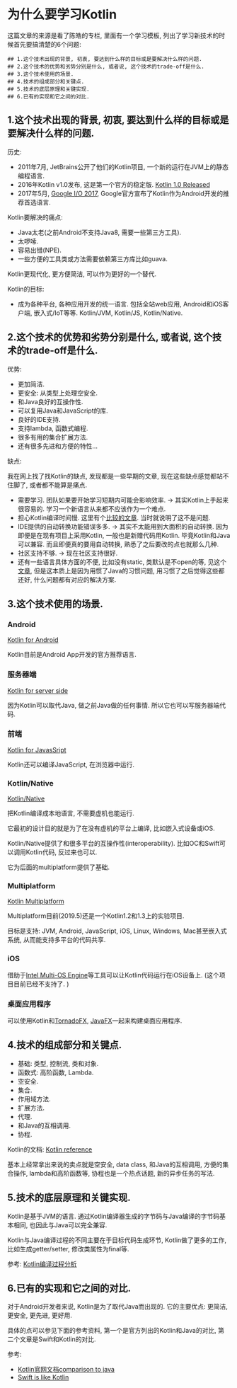 # 为什么要学习Kotlin
这篇文章的来源是看了陈皓的专栏, 里面有一个学习模板, 列出了学习新技术的时候首先要搞清楚的6个问题:
```
## 1.这个技术出现的背景, 初衷, 要达到什么样的目标或是要解决什么样的问题.
## 2.这个技术的优势和劣势分别是什么, 或者说, 这个技术的trade-off是什么.
## 3.这个技术使用的场景.
## 4.技术的组成部分和关键点.
## 5.技术的底层原理和关键实现.
## 6.已有的实现和它之间的对比.
```

## 1.这个技术出现的背景, 初衷, 要达到什么样的目标或是要解决什么样的问题.
历史:
* 2011年7月, JetBrains公开了他们的Kotlin项目, 一个新的运行在JVM上的静态编程语言.
* 2016年Kotlin v1.0发布, 这是第一个官方的稳定版. [Kotlin 1.0 Released](https://blog.jetbrains.com/kotlin/2016/02/kotlin-1-0-released-pragmatic-language-for-jvm-and-android/)
* 2017年5月, [Google I/O 2017](https://android-developers.googleblog.com/2017/05/google-io-2017-empowering-developers-to.html), Google官方宣布了Kotlin作为Android开发的推荐首选语言. 

Kotlin要解决的痛点:
* Java太老(之前Android不支持Java8, 需要一些第三方工具).
* 太啰嗦.
* 容易出错(NPE). 
* 一些方便的工具类或方法需要依赖第三方库比如guava.  

Kotlin更现代化, 更方便简洁, 可以作为更好的一个替代.

Kotlin的目标:
* 成为各种平台, 各种应用开发的统一语言. 包括全站web应用, Android和iOS客户端, 嵌入式/IoT等等. Kotlin/JVM, Kotlin/JS, Kotlin/Native.

## 2.这个技术的优势和劣势分别是什么, 或者说, 这个技术的trade-off是什么.
优势: 
* 更加简洁.
* 更安全: 从类型上处理空安全.
* 和Java良好的互操作性.
* 可以复用Java和JavaScript的库.
* 良好的IDE支持.
* 支持lambda, 函数式编程.
* 很多有用的集合扩展方法.
* 还有很多先进和方便的特性...

缺点:

我在网上找了找Kotlin的缺点, 发现都是一些早期的文章, 现在这些缺点感觉都站不住脚了, 或者都不能算是痛点.

* 需要学习. 团队如果要开始学习短期内可能会影响效率. -> 其实Kotlin上手起来很容易的. 学习一个新语言从来都不应该作为一个难点.
* 担心Kotlin编译时间慢. 这里有个[比较的文章](https://medium.com/keepsafe-engineering/kotlin-vs-java-compilation-speed-e6c174b39b5d). 当时就说明了这不是问题.
* IDE提供的自动转换功能错误多多. -> 其实不太能用到大面积的自动转换. 因为即便是在现有项目上采用Kotlin, 一般也是新赠代码用Kotlin. 毕竟Kotlin和Java可以兼容. 而且即便真的要用自动转换, 熟悉了之后要改的点也就那么几种.
* 社区支持不够. -> 现在社区支持很好.
* 还有一些语言具体方面的不便, 比如没有static, 类默认是不open的等, 见这个[文章](https://medium.com/keepsafe-engineering/kotlin-the-good-the-bad-and-the-ugly-bf5f09b87e6f), 但是这本质上是因为用惯了Java的习惯问题,  用习惯了之后觉得这些都还好, 什么问题都有对应的解决方案.

## 3.这个技术使用的场景.
### Android
[Kotlin for Android](https://kotlinlang.org/docs/reference/android-overview.html)

Kotlin目前是Android App开发的官方推荐语言.


### 服务器端
[Kotlin for server side](https://kotlinlang.org/docs/reference/server-overview.html)

因为Kotlin可以取代Java, 做之前Java做的任何事情. 所以它也可以写服务器端代码.

### 前端
[Kotlin for JavasSript](https://kotlinlang.org/docs/reference/js-overview.html)

Kotlin还可以编译JavaScript, 在浏览器中运行.

### Kotlin/Native
[Kotlin/Native](https://kotlinlang.org/docs/reference/native-overview.html)

把Kotlin编译成本地语言, 不需要虚机也能运行.

它最初的设计目的就是为了在没有虚机的平台上编译, 比如嵌入式设备或iOS.

Kotlin/Native提供了和很多平台的互操作性(interoperability).
比如OC和Swift可以调用Kotlin代码, 反过来也可以.

它为后面的multiplatform提供了基础.

### Multiplatform
[Kotlin Multiplatform](https://kotlinlang.org/docs/reference/multiplatform.html)

Multiplatform目前(2019.5)还是一个Kotlin1.2和1.3上的实验项目.

目标是支持: JVM, Android, JavaScript, iOS, Linux, Windows, Mac甚至嵌入式系统, 从而能支持多平台的代码共享.

### iOS
借助于[Intel Multi-OS Engine](https://software.intel.com/en-us/multi-os-engine)等工具可以让Kotlin代码运行在iOS设备上.
(这个项目目前已经不支持了. )


### 桌面应用程序
可以使用Kotlin和[TornadoFX](https://github.com/edvin/tornadofx), [JavaFX](https://docs.oracle.com/javase/8/javafx/get-started-tutorial/jfx-overview.htm)一起来构建桌面应用程序.


## 4.技术的组成部分和关键点.
* 基础: 类型, 控制流, 类和对象.
* 函数式: 高阶函数, Lambda.
* 空安全.
* 集合.
* 作用域方法.
* 扩展方法.
* 代理.
* 和Java的互相调用.
* 协程.

Kotlin的文档:
[Kotlin reference](https://kotlinlang.org/docs/reference/)

基本上经常拿出来说的卖点就是空安全, data class, 和Java的互相调用, 方便的集合操作, lambda和高阶函数等, 协程也是一个热点话题, 新的异步任务的写法. 

## 5.技术的底层原理和关键实现.
Kotlin是基于JVM的语言.
通过Kotlin编译器生成的字节码与Java编译的字节码基本相同, 也因此与Java可以完全兼容.

Kotlin与Java编译过程的不同主要在于目标代码生成环节, Kotlin做了更多的工作, 比如生成getter/setter, 修改类属性为final等.

参考: [Kotlin编译过程分析](http://shinelw.com/2017/03/19/kotlin-compiler-process-analysis/)

## 6.已有的实现和它之间的对比.
对于Android开发者来说, Kotlin是为了取代Java而出现的.
它的主要优点: 更简洁, 更安全, 更先进, 更好用.


具体的点可以参见下面的参考资料,
第一个是官方列出的Kotlin和Java的对比, 第二个文章是Swift和Kotlin的对比.

参考:
* [Kotlin官网文档comparison to java](https://kotlinlang.org/docs/reference/comparison-to-java.html)
* [Swift is like Kotlin](http://nilhcem.com/swift-is-like-kotlin/)